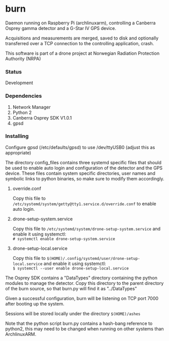 # burn
Daemon running on Raspberry Pi (archlinuxarm), controlling a Canberra Osprey gamma detector and a G-Star IV GPS device.

Acquisitions and measurements are merged, saved to disk and optionally transferred over a TCP connection to the controlling application, crash.

This software is part of a drone project at Norwegian Radiation Protection Authority (NRPA)

### Status
   Development

### Dependencies
1. Network Manager
2. Python 2
3. Canberra Osprey SDK V1.0.1
4. gpsd

### Installing

Configure gpsd (/etc/defaults/gpsd) to use /dev/ttyUSB0 (adjust this as appropriate)

The directory config_files contains three systemd specific files that should be used to enable auto login
and configuration of the detector and the GPS device. These files contain system specific directories,
user names and symbolic links to python binaries, so make sure to modify them accordingly.

1. override.conf

   Copy this file to ``/etc/systemd/system/getty@tty1.service.d/override.conf`` to enable auto login.

2. drone-setup-system.service

   Copy this file to ``/etc/systemd/system/drone-setup-system.service`` and enable it using systemctl:  
   `# systemctl enable drone-setup-system.service`

3. drone-setup-local.service

   Copy this file to ``$(HOME)/.config/systemd/user/drone-setup-local.service`` and enable it using systemctl:  
   `$ systemctl --user enable drone-setup-local.service`

The Osprey SDK contains a "DataTypes" directory containing the python modules to manage the detector.
Copy this directory to the parent directory of the burn source, so that burn.py will find it as "../DataTypes"

Given a successful configuration, burn will be listening on TCP port 7000 after booting up
the system.

Sessions will be stored locally under the directory ``$(HOME)/ashes``

Note that the python script burn.py contains a hash-bang reference to python2, this may need to be changed when running on 
other systems than ArchlinuxARM.

